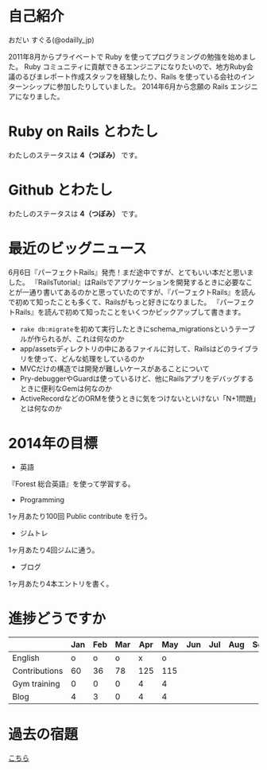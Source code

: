 # 自己紹介
おだい すぐる(@odailly_jp)

2011年8月からプライベートで Ruby を使ってプログラミングの勉強を始めました。
Ruby コミュニティに貢献できるエンジニアになりたいので、地方Ruby会議のるびまレポート作成スタッフを経験したり、Rails を使っている会社のインターンシップに参加したりしていました。
2014年6月から念願の Rails エンジニアになりました。

# Ruby on Rails とわたし
わたしのステータスは **4（つぼみ）** です。

# Github とわたし
わたしのステータスは **4（つぼみ）** です。  

# 最近のビッグニュース
6月6日『パーフェクトRails』発売！まだ途中ですが、とてもいい本だと思いました。
『RailsTutorial』はRailsでアプリケーションを開発するときに必要なことが一通り書いてあるのかと思っていたのですが、『パーフェクトRails』を読んで初めて知ったことも多くて、Railsがもっと好きになりました。
『パーフェクトRails』を読んで初めて知ったことをいくつかピックアップして書きます。
- `rake db:migrate`を初めて実行したときにschema_migrationsというテーブルが作られるが、これは何なのか
- app/assetsディレクトリの中にあるファイルに対して、Railsはどのライブラリを使って、どんな処理をしているのか
- MVCだけの構造では開発が難しいケースがあることについて
- Pry-debuggerやGuardは使っているけど、他にRailsアプリをデバッグするときに便利なGemは何なのか
- ActiveRecordなどのORMを使うときに気をつけないといけない「N+1問題」とは何なのか

# 2014年の目標
- 英語

『Forest 総合英語』を使って学習する。

- Programming

1ヶ月あたり100回 Public contribute を行う。

- ジムトレ

1ヶ月あたり4回ジムに通う。

- ブログ

1ヶ月あたり4本エントリを書く。

# 進捗どうですか
|               | Jan | Feb | Mar | Apr | May | Jun | Jul | Aug | Sep | Oct | Nov | Dec |
|:--------------|-----|-----|-----|-----|-----|-----|-----|-----|-----|-----|-----|----:|
| English       |  o  |  o  |  o  |  x  |  o  |     |     |     |     |     |     |     |
| Contributions |  60 |  36 |  78 | 125 | 115 |     |     |     |     |     |     |     |
| Gym training  |   0 |   0 |   0 |   4 |   4 |     |     |     |     |     |     |     |
| Blog          |   4 |   3 |   0 |   4 |   4 |     |     |     |     |     |     |     |

# 過去の宿題
[こちら](https://gist.github.com/odaillyjp/ae33200fd8ffc9f35d6c)
